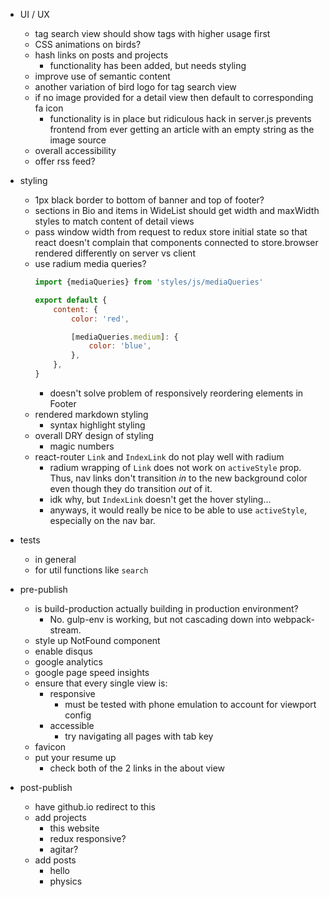 - UI / UX
    - tag search view should show tags with higher usage first
    - CSS animations on birds?
    - hash links on posts and projects
        - functionality has been added, but needs styling
    - improve use of semantic content
    - another variation of bird logo for tag search view
    - if no image provided for a detail view then default to corresponding fa icon
        - functionality is in place but ridiculous hack in server.js prevents frontend from ever getting an article with an empty string as the image source
    - overall accessibility
    - offer rss feed?

- styling
    - 1px black border to bottom of banner and top of footer?
    - sections in Bio and items in WideList should get width and maxWidth styles to match content of detail views
    - pass window width from request to redux store initial state so that react doesn't complain that components connected to store.browser rendered differently on server vs client
    - use radium media queries?
        ```js
        import {mediaQueries} from 'styles/js/mediaQueries'

        export default {
            content: {
                color: 'red',

                [mediaQueries.medium]: {
                    color: 'blue',
                },
            },
        }
        ```
        - doesn't solve problem of responsively reordering elements in Footer
    - rendered markdown styling
        - syntax highlight styling
    - overall DRY design of styling
        - magic numbers
    - react-router `Link` and `IndexLink` do not play well with radium
        - radium wrapping of `Link` does not work on `activeStyle` prop.  Thus, nav links don't transition *in* to the new background color even though they do transition *out* of it.
        - idk why, but `IndexLink` doesn't get the hover styling...
        - anyways, it would really be nice to be able to use `activeStyle`, especially on the nav bar.

- tests
    - in general
    - for util functions like `search`

- pre-publish
    - is build-production actually building in production environment?
        - No. gulp-env is working, but not cascading down into webpack-stream.
    - style up NotFound component
    - enable disqus
    - google analytics
    - google page speed insights
    - ensure that every single view is:
        - responsive
            - must be tested with phone emulation to account for viewport config
        - accessible
            - try navigating all pages with tab key
    - favicon
    - put your resume up
        - check both of the 2 links in the about view

- post-publish
    - have github.io redirect to this
    - add projects
        - this website
        - redux responsive?
        - agitar?
    - add posts
        - hello
        - physics
